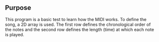 ## Purpose ##

This program is a basic test to learn how the MIDI works. To define the song, a 2D array is used. The first row defines the chronological order of the notes and the second row defines the length (time) at which each note is played. 
